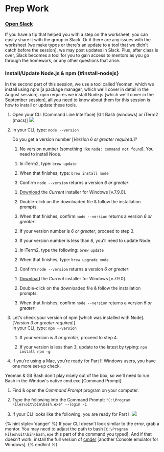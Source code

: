 # Prep Work

### <a href="slack://channel?team={kcwit}&id={codingandcocktails}">Open Slack</a>

If you have a tip that helped you with a step on the worksheet, you can easily share it with the group in Slack. Or if there are any issues with the worksheet [we make typos or there's an update to a tool that we didn't catch before the session], we may post updates in Slack. Plus, after class is over, Slack becomes a tool for you to gain access to mentors as you go through the homework, or any other questions that arise.

### Install/Update Node.js & npm {#install-nodejs}

In the second part of this session, we use a tool called Yeoman, which we install using npm [a package manager, which we'll cover in detail in the August session]. npm requires we install Node.js [which we'll cover in the September session], all you need to know about them for this session is how to install or update these tools.

1.  Open your CLI (Command Line Interface) [Git Bash (windows) or iTerm2 (macs)]
![](../images/3.png)

2.  In your CLI, type: ``node --version``

    Do you get a version number [_Version *6 or greater* required._]?

    1. No version number [something like `node: command not found`]. You need to install Node.

      <!--sec data-title="Mac" data-id="sectionInstallMac" data-show=true data-collapse=true ces-->

      1. In iTerm2, type: ``brew update``

      2. When that finishes, type: ``brew install node``

      3. Confirm ``node --version`` returns a version *6 or greater*.

      <!--endsec-->

      <!--sec data-title="Windows" data-id="sectionInstallWindows" data-show=true data-collapse=true ces-->

      1. [Download](https://nodejs.org/en/) the _Current_ installer for Windows [v.7.9.0].

      2. Double-click on the downloaded file & follow the installation prompts.

      3. When that finishes, confirm ``node --version`` returns a version *6 or greater*.

      <!--endsec-->

    2. If your version number is *6 or greater*, proceed to step 3.

    2. If your version number is less than *6*, you'll need to update Node.

      <!--sec data-title="Mac" data-id="sectionUpdateMac" data-show=true data-collapse=true ces-->

      1. In iTerm2, type the following: ``brew update``

      2. When that finishes, type: ``brew upgrade node``

      3. Confirm ``node --version`` returns a version *6 or greater*.

      <!--endsec-->

      <!--sec data-title="Windows" data-id="sectionUpdateWindows" data-show=true data-collapse=true ces-->

      1. [Download](https://nodejs.org/en/) the *Current* installer for Windows [v.7.9.0].

      2. Double-click on the downloaded file & follow the installation prompts.

      3. When that finishes, confirm ``node --version`` returns a version *6 or greater*.

      <!--endsec-->  

3. Let's check your version of npm [which was installed with Node]. [_Version *3 or greater* required._]  
   In your CLI, type: ``npm --version``  

   1. If your version is *3 or greater*, proceed to step 4.

   2. If your version is less than *3*, update to the latest by typing: ``npm install npm -g``

4. If you're using a Mac, you're ready for Part I! Windows users, you have one more set-up check.

<!--sec data-title="Windows" data-id="cliWindowsException" data-show=true data-collapse=true ces-->

Yeoman & Git Bash don't play nicely out of the box, so we'll need to run Bash in the Window's native cmd.exe [Command Prompt].

1. Find & open the *Command Prompt* program on your computer.

2. Type the following into the Command Prompt: ``"C:\Program Files\Git\bin\bash.exe" --login -i``

3. If your CLI looks like the following, you are ready for Part I.
![](../images/windows-cmd-bash.png)

{% hint style='danger' %}
If your CLI doesn't look similar to the error, grab a mentor. You may need to adjust the path to bash [``C:\Program Files\Git\bin\bash.exe`` this part of the command you typed]. And if that doesn't work, install the full version of [cmder](http://cmder.net/) [another Console emulator for Windows].
{% endhint %}

<!--endsec-->
